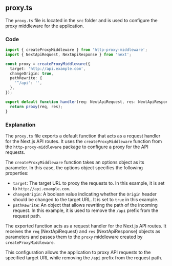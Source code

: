 ## proxy.ts

The `proxy.ts` file is located in the `src` folder and is used to configure the proxy middleware for the application.

### Code

```typescript
import { createProxyMiddleware } from 'http-proxy-middleware';
import { NextApiRequest, NextApiResponse } from 'next';

const proxy = createProxyMiddleware({
  target: 'http://api.example.com',
  changeOrigin: true,
  pathRewrite: {
    '^/api': '',
  },
});

export default function handler(req: NextApiRequest, res: NextApiResponse) {
  return proxy(req, res);
}
```

### Explanation

The `proxy.ts` file exports a default function that acts as a request handler for the Next.js API routes. It uses the `createProxyMiddleware` function from the `http-proxy-middleware` package to configure a proxy for the API requests.

The `createProxyMiddleware` function takes an options object as its parameter. In this case, the options object specifies the following properties:

- `target`: The target URL to proxy the requests to. In this example, it is set to `http://api.example.com`.
- `changeOrigin`: A boolean value indicating whether the `Origin` header should be changed to the target URL. It is set to `true` in this example.
- `pathRewrite`: An object that allows rewriting the path of the incoming request. In this example, it is used to remove the `/api` prefix from the request path.

The exported function acts as a request handler for the Next.js API routes. It receives the `req` (NextApiRequest) and `res` (NextApiResponse) objects as parameters and passes them to the `proxy` middleware created by `createProxyMiddleware`.

This configuration allows the application to proxy API requests to the specified target URL while removing the `/api` prefix from the request path.
